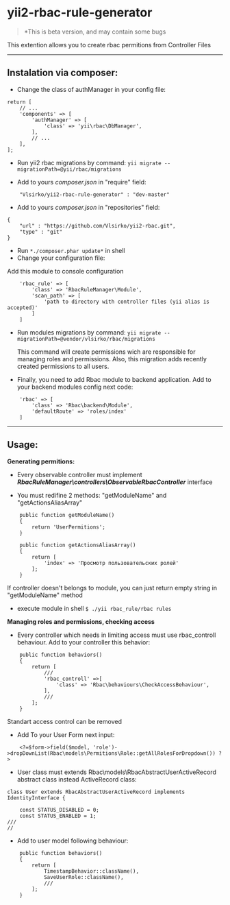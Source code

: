 
**yii2-rbac-rule-generator**
=======

> *This is beta version, and may contain some bugs

This extention allows you to create rbac permitions from Controller Files

----------

**Instalation via composer:**
-----------------------------
 * Change the class of authManager in your config file:
```
return [
    // ...
    'components' => [
        'authManager' => [
            'class' => 'yii\rbac\DbManager',
        ],
        // ...
    ],
];
```

* Run yii2 rbac migrations by command: `yii migrate --migrationPath=@yii/rbac/migrations`

 * Add to yours *composer.json* in "require" field:
```
	"Vlsirko/yii2-rbac-rule-generator" : "dev-master"
```
 * Add to yours *composer.json* in "repositories" field:
```
{
	"url" : "https://github.com/Vlsirko/yii2-rbac.git",
	"type" : "git"
}
```
 * Run `*./composer.phar update*` in shell
 * Change your configuration file:


Add this module to console configuration

```  
    'rbac_rule' => [
		'class' => 'RbacRuleManager\Module',
		'scan_path' => [
			'path to directory with controller files (yii alias is accepted)'
		]
	]
```	

* Run modules migrations by command: `yii migrate --migrationPath=@vendor/vlsirko/rbac/migrations`
	
	This command will create permissions wich are responsible for managing roles and permissions. 
	Also, this migration adds recently created permissions to all users.


* Finally, you need to add Rbac module to backend application. Add to your backend modules config next code:
```
	'rbac' => [
		'class' => 'Rbac\backend\Module',
		'defaultRoute' => 'roles/index'
	]
```



----------

**Usage:**
----------

**Generating permitions:**
* Every observable controller must implement **_RbacRuleManager\controllers\ObservableRbacController_** interface

* You must redifine 2 methods: "getModuleName" and "getActionsAliasArray" 
```
	public function getModuleName()
	{
		return 'UserPermitions';
	}
	
	public function getActionsAliasArray()
	{
		return [
			'index' => 'Просмотр пользовательских ролей'
		];
	}
```
If controller doesn't belongs to module, you can just return empty string in "getModuleName" method

* execute module in shell `$ ./yii rbac_rule/rbac rules`
 

**Managing roles and permissions, checking access**

* Every controller which needs in limiting access must use rbac_controll behaviour. Add to your controller this behavior: 
```
	public function behaviors()
    {
        return [
            ///
			'rbac_controll' =>[
				'class' => 'Rbac\behaviours\CheckAccessBehaviour',
			],
			///
        ];
    }
```
Standart access control can be removed

* Add To your User Form next input:

```
	<?=$form->field($model, 'role')->dropDownList(Rbac\models\Permitions\Role::getAllRolesForDropdown()) ?>
```
* User class must extends Rbac\models\RbacAbstractUserActiveRecord abstract class instead ActiveRecord class:
```
class User extends RbacAbstractUserActiveRecord implements IdentityInterface {

	const STATUS_DISABLED = 0;
	const STATUS_ENABLED = 1;
///
//
```
* Add to user model following behaviour:

```
	public function behaviors()
	{
		return [
			TimestampBehavior::className(),
			SaveUserRole::className(),
			///
		];
	}
```

